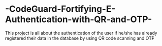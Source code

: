 # -CodeGuard-Fortifying-E-Authentication-with-QR-and-OTP-
This project is all about the authentication of the user if he/she has already registered their data in the database by using QR code scanning and OTP
